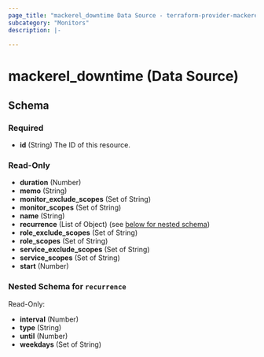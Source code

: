 ```yaml
---
page_title: "mackerel_downtime Data Source - terraform-provider-mackerel"
subcategory: "Monitors"
description: |-
  
---
```


# mackerel_downtime (Data Source)





<!-- schema generated by tfplugindocs -->
## Schema

### Required

- **id** (String) The ID of this resource.

### Read-Only

- **duration** (Number)
- **memo** (String)
- **monitor_exclude_scopes** (Set of String)
- **monitor_scopes** (Set of String)
- **name** (String)
- **recurrence** (List of Object) (see [below for nested schema](#nestedatt--recurrence))
- **role_exclude_scopes** (Set of String)
- **role_scopes** (Set of String)
- **service_exclude_scopes** (Set of String)
- **service_scopes** (Set of String)
- **start** (Number)

<a id="nestedatt--recurrence"></a>
### Nested Schema for `recurrence`

Read-Only:

- **interval** (Number)
- **type** (String)
- **until** (Number)
- **weekdays** (Set of String)


